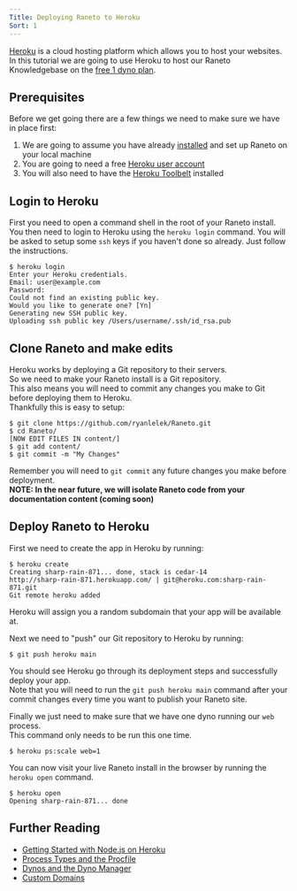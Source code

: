 ```yaml
---
Title: Deploying Raneto to Heroku
Sort: 1
---
```


[Heroku](https://www.heroku.com) is a cloud hosting platform which allows you to host your websites.
In this tutorial we are going to use Heroku to host our Raneto Knowledgebase on the [free 1 dyno plan](https://www.heroku.com/pricing).

## Prerequisites

Before we get going there are a few things we need to make sure we have in place first:

1. We are going to assume you have already [installed](%base_url%/install/installing-raneto) and set up Raneto on your local machine
2. You are going to need a free [Heroku user account](https://signup.heroku.com/signup)
3. You will also need to have the [Heroku Toolbelt](https://toolbelt.heroku.com) installed

## Login to Heroku

First you need to open a command shell in the root of your Raneto install. You then need to login to Heroku
using the `heroku login` command. You will be asked to setup some `ssh` keys if you haven't done so already.
Just follow the instructions.

    $ heroku login
    Enter your Heroku credentials.
    Email: user@example.com
    Password:
    Could not find an existing public key.
    Would you like to generate one? [Yn]
    Generating new SSH public key.
    Uploading ssh public key /Users/username/.ssh/id_rsa.pub

## Clone Raneto and make edits

Heroku works by deploying a Git repository to their servers.  
So we need to make your Raneto install is a Git repository.  
This also means you will need to commit any changes you make to Git before deploying them to Heroku.  
Thankfully this is easy to setup:

    $ git clone https://github.com/ryanlelek/Raneto.git
    $ cd Raneto/
    [NOW EDIT FILES IN content/]
    $ git add content/
    $ git commit -m "My Changes"

Remember you will need to `git commit` any future changes you make before deployment.  
**NOTE: In the near future, we will isolate Raneto code from your documentation content (coming soon)**

## Deploy Raneto to Heroku

First we need to create the app in Heroku by running:

    $ heroku create
    Creating sharp-rain-871... done, stack is cedar-14
    http://sharp-rain-871.herokuapp.com/ | git@heroku.com:sharp-rain-871.git
    Git remote heroku added

Heroku will assign you a random subdomain that your app will be available at.

Next we need to "push" our Git repository to Heroku by running:

    $ git push heroku main

You should see Heroku go through its deployment steps and successfully deploy your app.  
Note that you will need to run the `git push heroku main` command after your commit changes every time you want to publish your Raneto site.

Finally we just need to make sure that we have one dyno running our `web` process.  
This command only needs to be run this one time.

    $ heroku ps:scale web=1

You can now visit your live Raneto install in the browser by running the `heroku open` command.

    $ heroku open
    Opening sharp-rain-871... done

## Further Reading

- [Getting Started with Node.js on Heroku](https://devcenter.heroku.com/articles/getting-started-with-nodejs)
- [Process Types and the Procfile](https://devcenter.heroku.com/articles/procfile)
- [Dynos and the Dyno Manager](https://devcenter.heroku.com/articles/dynos)
- [Custom Domains](https://devcenter.heroku.com/articles/custom-domains)
